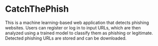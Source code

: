 # CatchThePhish
This is a machine learning-based web application that detects phishing websites. Users can register or log in to input URLs, which are then analyzed using a trained model to classify them as phishing or legitimate. Detected phishing URLs are stored and can be downloaded.
